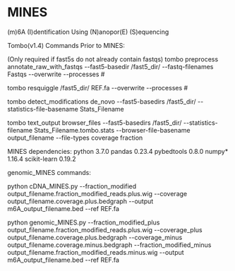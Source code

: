 # MINES
(m)6A (I)dentification Using (N)anopor(E) (S)equencing



Tombo(v1.4) Commands Prior to MINES:

(Only required if fast5s do not already contain fastqs)
tombo preprocess annotate_raw_with_fastqs --fast5-basedir /fast5_dir/ --fastq-filenames Fastqs --overwrite --processes #

tombo resquiggle /fast5_dir/ REF.fa --overwrite --processes #

tombo detect_modifications de_novo --fast5-basedirs /fast5_dir/ --statistics-file-basename Stats_Filename

tombo text_output browser_files --fast5-basedirs /fast5_dir/ --statistics-filename Stats_Filename.tombo.stats --browser-file-basename output_filename --file-types coverage fraction

MINES dependencies:
python                    3.7.0
pandas                    0.23.4
pybedtools                0.8.0
numpy*                     1.16.4
scikit-learn              0.19.2


genomic_MINES commands:

python cDNA_MINES.py --fraction_modified output_filename.fraction_modified_reads.plus.wig --coverage output_filename.coverage.plus.bedgraph --output m6A_output_filename.bed --ref REF.fa

python genomic_MINES.py --fraction_modified_plus output_filename.fraction_modified_reads.plus.wig --coverage_plus output_filename.coverage.plus.bedgraph --coverage_minus output_filename.coverage.minus.bedgraph --fraction_modified_minus output_filename.fraction_modified_reads.minus.wig --output m6A_output_filename.bed --ref REF.fa
